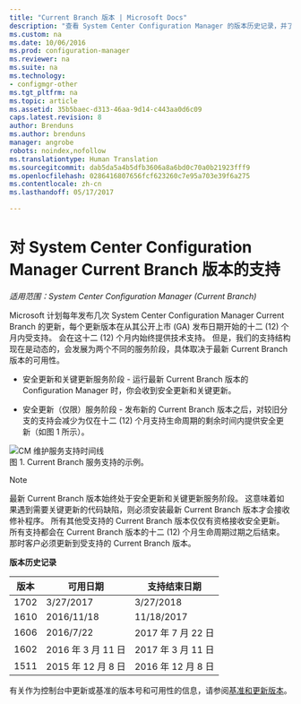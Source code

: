```yaml
---
title: "Current Branch 版本 | Microsoft Docs"
description: "查看 System Center Configuration Manager 的版本历史记录，并了解有关提供的各个服务阶段。"
ms.custom: na
ms.date: 10/06/2016
ms.prod: configuration-manager
ms.reviewer: na
ms.suite: na
ms.technology:
- configmgr-other
ms.tgt_pltfrm: na
ms.topic: article
ms.assetid: 35b5baec-d313-46aa-9d14-c443aa0d6c09
caps.latest.revision: 8
author: Brenduns
ms.author: brenduns
manager: angrobe
robots: noindex,nofollow
ms.translationtype: Human Translation
ms.sourcegitcommit: dab5da5a4b5dfb3606a8a6bd0c70a0b21923fff9
ms.openlocfilehash: 0286416807656fcf623260c7e95a703e39f6a275
ms.contentlocale: zh-cn
ms.lasthandoff: 05/17/2017

---
```

# <a name="support-for-system-center-configuration-manager-current-branch-versions"></a>对 System Center Configuration Manager Current Branch 版本的支持

*适用范围：System Center Configuration Manager (Current Branch)*

Microsoft 计划每年发布几次 System Center Configuration Manager Current Branch 的更新，每个更新版本在从其公开上市 (GA) 发布日期开始的十二 (12) 个月内受支持。 会在这十二 (12) 个月内始终提供技术支持。 但是，我们的支持结构现在是动态的，会发展为两个不同的服务阶段，具体取决于最新 Current Branch 版本的可用性。  

-   安全更新和关键更新服务阶段 - 运行最新 Current Branch 版本的 Configuration Manager 时，你会收到安全更新和关键更新。  

-   安全更新（仅限）服务阶段 - 发布新的 Current Branch 版本之后，对较旧分支的支持会减少为仅在十二 (12) 个月支持生命周期的剩余时间内提供安全更新（如图 1 所示）。  

 ![CM 维护服务支持时间线](../../../core/servers/manage/media/CM_Servicing_support_timeline.png "CM_Servicing_support_timeline")  
图 1. Current Branch 服务支持的示例。

> [!NOTE]  
>  最新 Current Branch 版本始终处于安全更新和关键更新服务阶段。 这意味着如果遇到需要关键更新的代码缺陷，则必须安装最新 Current Branch 版本才会接收修补程序。 所有其他受支持的 Current Branch 版本仅仅有资格接收安全更新。 所有支持都会在 Current Branch 版本的十二 (12) 个月生命周期过期之后结束。 那时客户必须更新到受支持的 Current Branch 版本。  

 **版本历史记录**  

|版本|可用日期|支持结束日期|  
|-------------|-----------------------|----------------------|  
|1702|3/27/2017|3/27/2018|
|1610|2016/11/18|11/18/2017|
|1606|2016/7/22|2017 年 7 月 22 日|
|1602|2016 年 3 月 11 日|2017 年 3 月 11 日|
|1511|2015 年 12 月 8 日|2016 年 12 月 8 日|  




有关作为控制台中更新或基准的版本号和可用性的信息，请参阅[基准和更新版本](/sccm/core/servers/manage/updates#a-namebkmkbaselinesa-baseline-and-update-versions)。

